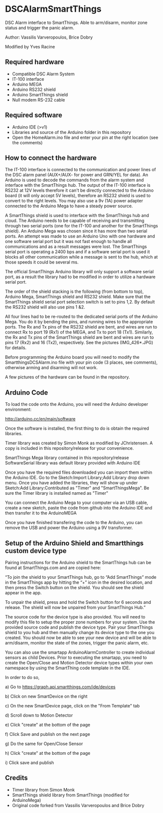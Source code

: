 DSCAlarmSmartThings
===================
DSC Alarm interface to SmartThings. Able to arm/disarm, monitor zone status and trigger the panic alarm.

Author: Vassilis Varveropoulos, Brice Dobry

Modified by Yves Racine


Required hardware
------------------
* Compatible DSC Alarm System 
* IT-100 interface
* Arduino MEGA
* Arduino RS232 shield
* Arduino SmartThings shield
* Null modem RS-232 cable

Required software
-----------------
* Arduino IDE (>v1)
* Libraries and source of the Arduino folder in this repository
* Open the HomeAlarm.ino file and enter your pin at the right location (see the comments)

How to connect the hardware
---------------------------
The IT-100 interface is connected to the communication and power lines of the DSC alarm panel (AUX+/AUX- for power and GRN/YEL for data). An Arduino is used to decode the commands from the alarm system and interface with the SmartThings hub. The output of the IT-100 interface is RS232 at 12V levels therefore it can't be directly connected to the Arduino board (it will only accept 5V levels), therefore an RS232 shield is used to convert to the right levels.  You may also use a 9v (1A) power adapter connected to the Arduino Mega to have a steady power source.

A SmartThings shield is used to interface with the SmartThings hub and cloud. The Arduino needs to be capable of receiving and transmitting through two serial ports (one for the IT-100 and another for the SmartThings shield). An Arduino Mega was chosen since it has more than two serial ports. An attempt was made to use an Arduino Uno with one hardware and one software serial port but it was not fast enough to handle all communications and as a result messages were lost. The SmartThings serial port is operating a 2400 bps and if a software serial port is used it blocks all other communication while a message is sent to the hub, which at those speeds it could be several ms.

The official SmartThings Arduino library will only support a software serial port, as a result the library had to be modified in order to utilize a hardware serial port. 

The order of the shield stacking is the following (from bottom to top), Arduino Mega, SmartThings shield and RS232 shield. Make sure that the SmartThings shield serial port selection switch is set to pins 1,2. By default the RS232 shield will also use pins 1 &2.

All four lines had to be re-routed to the dedicated serial ports of the Arduino Mega. You do it by bending the pins, and running wires to the appropriate ports. The Rx and Tx pins of the RS232 shield are bent, and wires are run to connect Rx to port 19 (Rx1) of the MEGA, and Tx to port 18 (Tx1). Similarly, the Rx and Tx pins of the SmartThings shield are bent and wires are run to pins 17 (Rx2) and 16 (Tx2), respectively. See the pictures (IMG_426*.JPG) for details. 

Before programming the Arduino board you will need to modify the SmartthingsDCSAlarm.ino file with your pin code (3 places, see comments), otherwise arming and disarming will not work.

A few pictures of the hardware can be found in the repository.

Arduino Code
------------

To load the code onto the Arduino, you will need the Arduino developer environment:

http://arduino.cc/en/main/software

Once the software is installed, the first thing to do is obtain the required libraries.

Timer library was created by Simon Monk as modified by JChristensen. A copy is included in this repository/release for your convenience.

SmartThings Mega library contained in this repository/release
SoftwareSerial library was default library provided with Arduino IDE

Once you have the required files downloaded you can import them within the Arduino IDE. Go to the Sketch:Import Library;Add Library drop down menu. Once you have added the libraries, they will show up under Sketch:Add Library:Contributed as "Timer" and "SmartThingsMega". Be sure the Timer library is installed named as "Timer"

You can connect the Arduino Mega to your computer via an USB cable, create a new sketch, paste the code from github into the Arduino IDE and then transfer it to the ArduinoMEGA

Once you have finished transfering the code to the Arduino, you can remove the USB and power the Arduino using a 9V transformer.

Setup of the Arduino Shield and Smartthings custom device type
---------------------------------------------------------------

Pairing instructions for the Arduino shield to the SmartThings hub can be found at SmartThings.com and are copied here:

“To join the shield to your SmartThings hub, go to “Add SmartThings” mode in the
SmartThings app by hitting the “+” icon in the desired location, and then press the Switch button on the shield. You should see the shield appear in the app.

To unpair the shield, press and hold the Switch button for 6 seconds and release. The shield will now be unpaired from your SmartThings Hub.”

The source code for the device type is also provided. You will need to modify this file to setup the proper zone numbers for your system. Use the provided source code and publish the device type. Pair your SmartThings shield to you hub and then manually change its device type to the one you created. You should now be able to see your new device and will be able to arm/disarm, monitor the state of the zones, trigger the panic alarm, etc.

You can also use the smartapp ArduinoAlarmController to create individual sensors as child Devices. Prior to executing the smartapp, you need to create the Open/Close and Motion Detector device types within your own namespace by using the SmartThing code template in the IDE. 

In order to do so,

a) Go to https://graph.api.smartthings.com/ide/devices

b) Click on new SmartDevice on the right

c) On the new SmartDevice page, click on the "From Template" tab

d) Scroll down to Motion Detector

e) Click "create" at the bottom of the page

f) Click Save and publish on the next page

g) Do the same for Open/Close Sensor

h) Click "create" at the bottom of the page

i) Click save and publish




Credits
--------
* Timer library from Simon Monk
* SmartThings shield library from SmartThings (modified for ArduinoMega)
* Original code forked from Vassilis Varveropoulos and Brice Dobry
